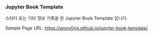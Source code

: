 ### Jupyter Book Template
스터디 또는 기타 정보 기록을 한 Jupyter Book Template 입니다.

Sample Page URL: https://wooy0ng.github.io/jupyter-book-template/